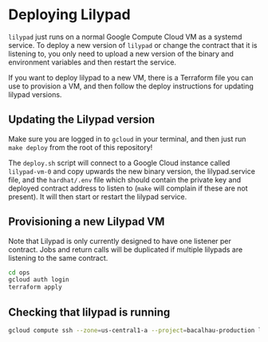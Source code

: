 # Deploying Lilypad

`lilypad` just runs on a normal Google Compute Cloud VM as a systemd service. To deploy a new version of `lilypad` or change the contract that it is listening to, you only need to upload a new version of the binary and environment variables and then restart the service.

If you want to deploy lilypad to a new VM, there is a Terraform file you can use to provision a VM, and then follow the deploy instructions for updating lilypad versions.

## Updating the Lilypad version

Make sure you are logged in to `gcloud` in your terminal, and then just run `make deploy` from the root of this repository!

The `deploy.sh` script will connect to a Google Cloud instance called `lilypad-vm-0` and copy upwards the new binary version, the lilypad.service file, and the `hardhat/.env` file which should contain the private key and deployed contract address to listen to (`make` will complain if these are not present). It will then start or restart the lilypad service.

## Provisioning a new Lilypad VM

Note that Lilypad is only currently designed to have one listener per contract. Jobs and return calls will be duplicated if multiple lilypads are listening to the same contract.

```bash
cd ops
gcloud auth login
terraform apply
```

## Checking that lilypad is running

```bash
gcloud compute ssh --zone=us-central1-a --project=bacalhau-production lilypad-vm-0 -- journalctl --unit=lilypad -f
```
